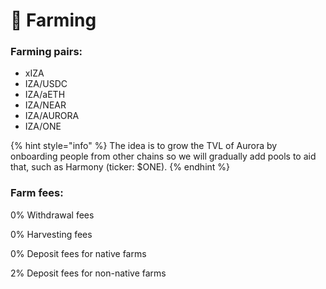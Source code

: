 # 🚜 Farming

### Farming pairs:

* xIZA
* IZA/USDC
* IZA/aETH
* IZA/NEAR
* IZA/AURORA
* IZA/ONE

{% hint style="info" %}
The idea is to grow the TVL of Aurora by onboarding people from other chains so we will gradually add pools to aid that, such as Harmony (ticker: $ONE).
{% endhint %}

### Farm fees:

0% Withdrawal fees

0% Harvesting fees

0% Deposit fees for native farms

2% Deposit fees for non-native farms

